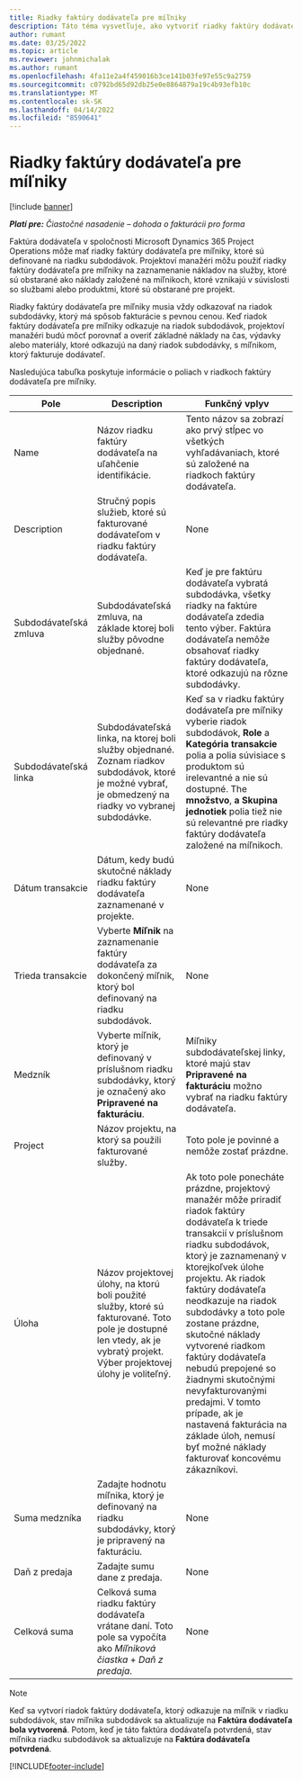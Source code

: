 ```yaml
---
title: Riadky faktúry dodávateľa pre míľniky
description: Táto téma vysvetľuje, ako vytvoriť riadky faktúry dodávateľa pre míľniky v subdodávke.
author: rumant
ms.date: 03/25/2022
ms.topic: article
ms.reviewer: johnmichalak
ms.author: rumant
ms.openlocfilehash: 4fa11e2a4f459016b3ce141b03fe97e55c9a2759
ms.sourcegitcommit: c0792bd65d92db25e0e8864879a19c4b93efb10c
ms.translationtype: MT
ms.contentlocale: sk-SK
ms.lasthandoff: 04/14/2022
ms.locfileid: "8590641"
---
```

# <a name="vendor-invoice-lines-for-milestones"></a>Riadky faktúry dodávateľa pre míľniky

[!include [banner](../../includes/dataverse-preview.md)]

_**Platí pre:** Čiastočné nasadenie – dohoda o fakturácii pro forma_

Faktúra dodávateľa v spoločnosti Microsoft Dynamics 365 Project Operations môže mať riadky faktúry dodávateľa pre míľniky, ktoré sú definované na riadku subdodávok. Projektoví manažéri môžu použiť riadky faktúry dodávateľa pre míľniky na zaznamenanie nákladov na služby, ktoré sú obstarané ako náklady založené na míľnikoch, ktoré vznikajú v súvislosti so službami alebo produktmi, ktoré sú obstarané pre projekt.

Riadky faktúry dodávateľa pre míľniky musia vždy odkazovať na riadok subdodávky, ktorý má spôsob fakturácie s pevnou cenou. Keď riadok faktúry dodávateľa pre míľniky odkazuje na riadok subdodávok, projektoví manažéri budú môcť porovnať a overiť základné náklady na čas, výdavky alebo materiály, ktoré odkazujú na daný riadok subdodávky, s míľnikom, ktorý fakturuje dodávateľ.

Nasledujúca tabuľka poskytuje informácie o poliach v riadkoch faktúry dodávateľa pre míľniky.

| Pole | Description | Funkčný vplyv |
| --- | --- | --- |
| Name | Názov riadku faktúry dodávateľa na uľahčenie identifikácie. | Tento názov sa zobrazí ako prvý stĺpec vo všetkých vyhľadávaniach, ktoré sú založené na riadkoch faktúry dodávateľa. |
| Description | Stručný popis služieb, ktoré sú fakturované dodávateľom v riadku faktúry dodávateľa. | None |
| Subdodávateľská zmluva | Subdodávateľská zmluva, na základe ktorej boli služby pôvodne objednané. | Keď je pre faktúru dodávateľa vybratá subdodávka, všetky riadky na faktúre dodávateľa zdedia tento výber. Faktúra dodávateľa nemôže obsahovať riadky faktúry dodávateľa, ktoré odkazujú na rôzne subdodávky. |
| Subdodávateľská linka | Subdodávateľská linka, na ktorej boli služby objednané. Zoznam riadkov subdodávok, ktoré je možné vybrať, je obmedzený na riadky vo vybranej subdodávke. | Keď sa v riadku faktúry dodávateľa pre míľniky vyberie riadok subdodávok, **Role** a **Kategória transakcie** polia a polia súvisiace s produktom sú irelevantné a nie sú dostupné. The **množstvo**, **a** **Skupina jednotiek** polia tiež nie sú relevantné pre riadky faktúry dodávateľa založené na míľnikoch. |
| Dátum transakcie | Dátum, kedy budú skutočné náklady riadku faktúry dodávateľa zaznamenané v projekte. | None |
| Trieda transakcie | Vyberte **Míľnik** na zaznamenanie faktúry dodávateľa za dokončený míľnik, ktorý bol definovaný na riadku subdodávok. | None |
| Medzník | Vyberte míľnik, ktorý je definovaný v príslušnom riadku subdodávky, ktorý je označený ako **Pripravené na fakturáciu**. | Míľniky subdodávateľskej linky, ktoré majú stav **Pripravené na fakturáciu** možno vybrať na riadku faktúry dodávateľa. |
| Project | Názov projektu, na ktorý sa použili fakturované služby. | Toto pole je povinné a nemôže zostať prázdne. |
| Úloha | Názov projektovej úlohy, na ktorú boli použité služby, ktoré sú fakturované. Toto pole je dostupné len vtedy, ak je vybratý projekt. Výber projektovej úlohy je voliteľný. | Ak toto pole ponecháte prázdne, projektový manažér môže priradiť riadok faktúry dodávateľa k triede transakcií v príslušnom riadku subdodávok, ktorý je zaznamenaný v ktorejkoľvek úlohe projektu. Ak riadok faktúry dodávateľa neodkazuje na riadok subdodávky a toto pole zostane prázdne, skutočné náklady vytvorené riadkom faktúry dodávateľa nebudú prepojené so žiadnymi skutočnými nevyfakturovanými predajmi. V tomto prípade, ak je nastavená fakturácia na základe úloh, nemusí byť možné náklady fakturovať koncovému zákazníkovi. |
| Suma medzníka | Zadajte hodnotu míľnika, ktorý je definovaný na riadku subdodávky, ktorý je pripravený na fakturáciu. | None |
| Daň z predaja | Zadajte sumu dane z predaja. | None |
| Celková suma | Celková suma riadku faktúry dodávateľa vrátane daní. Toto pole sa vypočíta ako *Míľniková čiastka* + *Daň z predaja*. | None |

> [!NOTE]
> Keď sa vytvorí riadok faktúry dodávateľa, ktorý odkazuje na míľnik v riadku subdodávok, stav míľnika subdodávok sa aktualizuje na **Faktúra dodávateľa bola vytvorená**. Potom, keď je táto faktúra dodávateľa potvrdená, stav míľnika riadku subdodávok sa aktualizuje na **Faktúra dodávateľa potvrdená**.

[!INCLUDE[footer-include](../../includes/footer-banner.md)]
